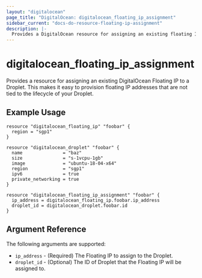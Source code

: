 ```yaml
---
layout: "digitalocean"
page_title: "DigitalOcean: digitalocean_floating_ip_assignment"
sidebar_current: "docs-do-resource-floating-ip-assignment"
description: |-
  Provides a DigitalOcean resource for assigning an existing floating IP to a Droplet.
---
```


# digitalocean\_floating_ip_assignment

Provides a resource for assigning an existing DigitalOcean Floating IP to a Droplet. This
makes it easy to provision floating IP addresses that are not tied to the lifecycle of your
Droplet.

## Example Usage

```hcl
resource "digitalocean_floating_ip" "foobar" {
  region = "sgp1"
}

resource "digitalocean_droplet" "foobar" {
  name               = "baz"
  size               = "s-1vcpu-1gb"
  image              = "ubuntu-18-04-x64"
  region             = "sgp1"
  ipv6               = true
  private_networking = true
}

resource "digitalocean_floating_ip_assignment" "foobar" {
  ip_address = digitalocean_floating_ip.foobar.ip_address
  droplet_id = digitalocean_droplet.foobar.id
}
```

## Argument Reference

The following arguments are supported:

* `ip_address` - (Required) The Floating IP to assign to the Droplet.
* `droplet_id` - (Optional) The ID of Droplet that the Floating IP will be assigned to.
